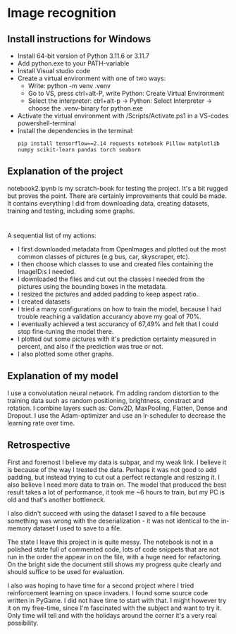 # Image recognition

## Install instructions for Windows
* Install 64-bit version of Python 3.11.6 or 3.11.7<br>
* Add python.exe to your PATH-variable
* Install Visual studio code
* Create a virtual environment with one of two ways:
  * Write: python -m venv .venv 
  * Go to VS, press ctrl+alt-P, write Python: Create Virtual Environment
  * Select the interpreter: ctrl+alt-p -> Python: Select Interpreter -> choose the .venv-binary for python.exe
* Activate the virtual environment with <repo-folder>/Scripts/Activate.ps1 in a VS-codes powershell-terminal
* Install the dependencies in the terminal:<br>
  ```
  pip install tensorflow==2.14 requests notebook Pillow matplotlib numpy scikit-learn pandas torch seaborn
  ```

## Explanation of the project
<p>notebook2.ipynb is my scratch-book for testing the project. It's a bit rugged but proves the point. There are certainly improvements that could be made. It contains everything I did from downloading data, creating datasets, training and testing, including some graphs.</p>

#
A sequential list of my actions:
* I first downloaded metadata from OpenImages and plotted out the most common classes of pictures (e.g bus, car, skyscraper, etc). 
* I then choose which classes to use and created files containing the ImageID:s I needed.
* I downloaded the files and cut out the classes I needed from the pictures using the bounding boxes in the metadata.
* I resized the pictures and added padding to keep aspect ratio..
* I created datasets
* I tried a  many configurations on how to train the model, because I had trouble reaching a validation accurancy above my goal of 70%.
* I eventually achieved a test accurancy of 67,49% and felt that I could stop fine-tuning the model there.
* I plotted out some pictures with it's prediction certainty measured in percent, and also if the prediction was true or not.
* I also plotted some other graphs.

## Explanation of my model
I use a convolutation neural network. I'm adding random distortion to the training data such as random positioning, brightness, constract and rotation. I combine layers such as: Conv2D, MaxPooling, Flatten, Dense and Dropout. I use the Adam-optimizer and use an lr-scheduler to decrease the learning rate over time. 

## Retrospective
<p>First and foremost I believe my data is subpar, and my weak link. I believe it is because of the way I treated the data. Perhaps it was not good to add padding, but instead trying to cut out a perfect rectangle and resizing it. I also believe I need more data to train on. The model that produced the best result takes a lot of performance, it took me ~6 hours to train, but my PC is old and that's another bottleneck.<p>

<p>I also didn't succeed with using the dataset I saved to a file because something was wrong with the deserialization - it was not identical to the in-memory dataset I used to save to a file.</p>

<p>The state I leave this project in is quite messy. The notebook is not in a polished state full of commented code, lots of code snippets that are not run in the order the appear in on the file, with a huge need for refactoring.<br>
On the bright side the document still shows my progress quite clearly and should suffice to be used for evaluation.</p>

<p>I also was hoping to have time for a second project where I tried reinforcement learning on space invaders. I found some source code written in PyGame. I did not have time to start with that. I might however try it on my free-time, since I'm fascinated with the subject and want to try it. Only time will tell and with the holidays around the corner it's a very real possibility.</p>